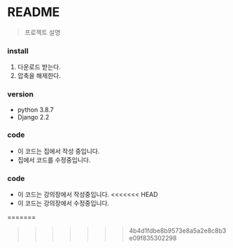# README
> 프로젝트 설명

### install
1. 다운로드 받는다.
2. 압축을 해제한다.

### version
- python 3.8.7
- Django 2.2

### code
- 이 코드는 집에서 작성 중입니다.
- 집에서 코드를 수정중입니다.

### code
- 이 코드는 강의장에서 작성중입니다.
<<<<<<< HEAD
- 이 코드는 강의장에서 수정중입니다.

=======
>>>>>>> 4b4d1fdbe8b9573e8a5a2e8c8b3e09f835302298
